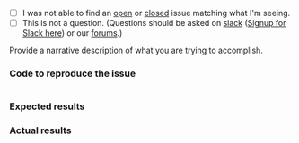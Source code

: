  - [ ] I was not able to find an [open](https://github.com/zendframework/zend-expressive-authentication-zendauthentication/issues?q=is%3Aopen) or [closed](https://github.com/zendframework/zend-expressive-authentication-zendauthentication/issues?q=is%3Aclosed) issue matching what I'm seeing.
 - [ ] This is not a question. (Questions should be asked on [slack](https://zendframework.slack.com/) ([Signup for Slack here](https://zendframework-slack.herokuapp.com/)) or our [forums](https://discourse.zendframework.com/).)

Provide a narrative description of what you are trying to accomplish.

### Code to reproduce the issue

<!-- Please provide the minimum code necessary to recreate the issue -->

```php
```

### Expected results

<!-- What do you think should have happened? -->

### Actual results

<!-- What did you actually observe? -->
